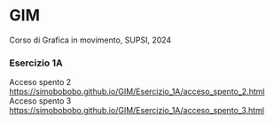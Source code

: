 # GIM
Corso di Grafica in movimento, SUPSI, 2024

### Esercizio 1A
Acceso spento 2
https://simobobobo.github.io/GIM/Esercizio_1A/acceso_spento_2.html
Acceso spento 3
https://simobobobo.github.io/GIM/Esercizio_1A/acceso_spento_3.html

